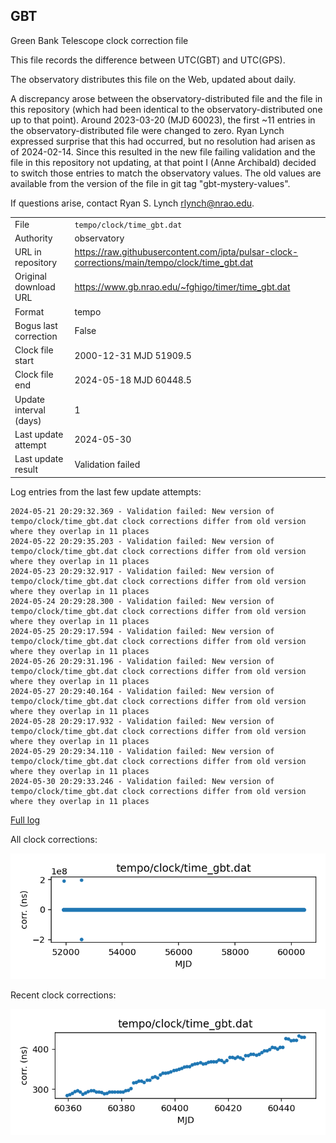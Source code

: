 
## GBT

Green Bank Telescope clock correction file

This file records the difference between UTC(GBT) and UTC(GPS).

The observatory distributes this file on the Web, updated about daily.

A discrepancy arose between the observatory-distributed file and the
file in this repository (which had been identical to the 
observatory-distributed one up to that point). Around 
2023-03-20 (MJD 60023), the first ~11 entries in the 
observatory-distributed file were changed to zero.
Ryan Lynch expressed surprise that this had occurred, but no
resolution had arisen as of 2024-02-14. Since this resulted in
the new file failing validation and the file in this repository
not updating, at that point I (Anne Archibald) decided to
switch those entries to match the observatory values. The old values
are available from the version of the file in git tag 
"gbt-mystery-values".

If questions arise, contact Ryan S. Lynch <rlynch@nrao.edu>.

|     |     |
|:--- |:--- |
| File | `tempo/clock/time_gbt.dat` |
| Authority | observatory |
| URL in repository | <https://raw.githubusercontent.com/ipta/pulsar-clock-corrections/main/tempo/clock/time_gbt.dat> |
| Original download URL | <https://www.gb.nrao.edu/~fghigo/timer/time_gbt.dat> |
| Format | tempo |
| Bogus last correction | False |
| Clock file start | 2000-12-31 MJD 51909.5 |
| Clock file end | 2024-05-18 MJD 60448.5 |
| Update interval (days) | 1 |
| Last update attempt | 2024-05-30 |
| Last update result | Validation failed |

Log entries from the last few update attempts:
```
2024-05-21 20:29:32.369 - Validation failed: New version of tempo/clock/time_gbt.dat clock corrections differ from old version where they overlap in 11 places
2024-05-22 20:29:35.203 - Validation failed: New version of tempo/clock/time_gbt.dat clock corrections differ from old version where they overlap in 11 places
2024-05-23 20:29:32.917 - Validation failed: New version of tempo/clock/time_gbt.dat clock corrections differ from old version where they overlap in 11 places
2024-05-24 20:29:28.300 - Validation failed: New version of tempo/clock/time_gbt.dat clock corrections differ from old version where they overlap in 11 places
2024-05-25 20:29:17.594 - Validation failed: New version of tempo/clock/time_gbt.dat clock corrections differ from old version where they overlap in 11 places
2024-05-26 20:29:31.196 - Validation failed: New version of tempo/clock/time_gbt.dat clock corrections differ from old version where they overlap in 11 places
2024-05-27 20:29:40.164 - Validation failed: New version of tempo/clock/time_gbt.dat clock corrections differ from old version where they overlap in 11 places
2024-05-28 20:29:17.932 - Validation failed: New version of tempo/clock/time_gbt.dat clock corrections differ from old version where they overlap in 11 places
2024-05-29 20:29:34.110 - Validation failed: New version of tempo/clock/time_gbt.dat clock corrections differ from old version where they overlap in 11 places
2024-05-30 20:29:33.246 - Validation failed: New version of tempo/clock/time_gbt.dat clock corrections differ from old version where they overlap in 11 places
```
[Full log](https://raw.githubusercontent.com/ipta/pulsar-clock-corrections/main/log/tempo/clock/time_gbt.dat.log)


All clock corrections:

![plot of all clock corrections](time_gbt.dat.png "All corrections")

Recent clock corrections:

![plot of recent clock corrections](time_gbt.dat.short.png "Recent corrections")

